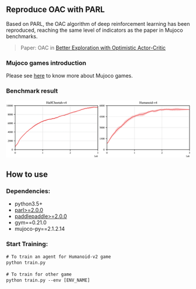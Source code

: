 ## Reproduce OAC with PARL
Based on PARL, the OAC algorithm of deep reinforcement learning has been reproduced, reaching the same level of indicators as the paper in Mujoco benchmarks.

> Paper: OAC in [Better Exploration with Optimistic Actor-Critic](https://arxiv.org/abs/1910.12807)

### Mujoco games introduction
Please see [here](https://github.com/openai/mujoco-py) to know more about Mujoco games.

### Benchmark result

<img src="https://github.com/benchmarking-rl/PARL-experiments/blob/master/OAC/paddle/result.png" width="800" alt="OAC_results"/>

## How to use
### Dependencies:
+ python3.5+
+ [parl>=2.0.0](https://github.com/PaddlePaddle/PARL)
+ [paddlepaddle>=2.0.0](https://github.com/PaddlePaddle/Paddle)
+ gym==0.21.0
+ mujoco-py==2.1.2.14

### Start Training:
```
# To train an agent for Humanoid-v2 game
python train.py

# To train for other game
python train.py --env [ENV_NAME]
